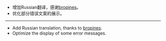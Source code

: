 - 增加Russian翻译，感谢[bropines](https://github.com/bropines)。
- 优化部分错误文案的展示。

--------------------

- Add Russian translation, thanks to [bropines](https://github.com/bropines).
- Optimize the display of some error messages.